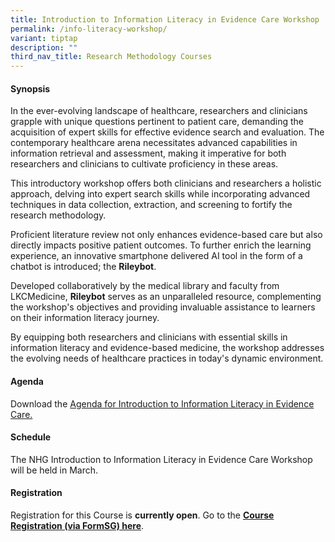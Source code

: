 ```yaml
---
title: Introduction to Information Literacy in Evidence Care Workshop
permalink: /info-literacy-workshop/
variant: tiptap
description: ""
third_nav_title: Research Methodology Courses
---
```

<h4><strong>Synopsis</strong></h4>
<p>In the ever-evolving landscape of healthcare, researchers and clinicians
grapple with unique questions pertinent to patient care, demanding the
acquisition of expert skills for effective evidence search and evaluation.
The contemporary healthcare arena necessitates advanced capabilities in
information retrieval and assessment, making it imperative for both researchers
and clinicians to cultivate proficiency in these areas.</p>
<p></p>
<p>This introductory workshop offers both clinicians and researchers a holistic
approach, delving into expert search skills while incorporating advanced
techniques in data collection, extraction, and screening to fortify the
research methodology.</p>
<p></p>
<p>Proficient literature review not only enhances evidence-based care but
also directly impacts positive patient outcomes. To further enrich the
learning experience, an innovative smartphone delivered AI tool in the
form of a chatbot is introduced; the <strong>Rileybot</strong>.</p>
<p></p>
<p>Developed collaboratively by the medical library and faculty from LKCMedicine, <strong>Rileybot</strong> serves
as an unparalleled resource, complementing the workshop's objectives and
providing invaluable assistance to learners on their information literacy
journey.</p>
<p></p>
<p>By equipping both researchers and clinicians with essential skills in
information literacy and evidence-based medicine, the workshop addresses
the evolving needs of healthcare practices in today's dynamic environment.</p>
<h4><strong>Agenda</strong></h4>
<p>Download the <a href="/files/Training/Latest_Agenda__NHG_Workshop_Intro_to_Information_Literacy_in_Evidence_Care_NS.pdf" rel="noopener nofollow" target="_blank">Agenda for Introduction to Information Literacy in Evidence Care.</a>
</p>
<h4><strong>Schedule</strong></h4>
<p>The NHG Introduction to Information Literacy in Evidence Care Workshop
will be held in March.</p>
<h4><strong>Registration</strong></h4>
<p>Registration for this Course is <strong>currently open</strong>. Go to
the <strong><a href="https://form.gov.sg/6694c513d0bdcd1a3667da71" rel="noopener nofollow" target="_blank">Course Registration (via FormSG) here</a></strong>.</p>